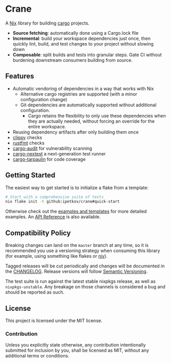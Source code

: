 # Crane

A [Nix] library for building [cargo] projects.

* **Source fetching**: automatically done using a Cargo.lock file
* **Incremental**: build your workspace dependencies just once, then quickly lint,
  build, and test changes to your project without slowing down
* **Composable**: split builds and tests into granular steps. Gate CI without
  burdening downstream consumers building from source.

## Features

* Automatic vendoring of dependencies in a way that works with Nix
  - Alternative cargo registries are supported (with a minor configuration
    change)
  - Git dependencies are automatically supported without additional
    configuration.
    - Cargo retains the flexibility to only use these dependencies when they are
      actually needed, without forcing an override for the entire workspace.
* Reusing dependency artifacts after only building them once
* [clippy] checks
* [rustfmt] checks
* [cargo-audit] for vulnerability scanning
* [cargo-nextest] a next-generation test runner
* [cargo-tarpaulin] for code coverage

## Getting Started

The easiest way to get started is to initialize a flake from a template:

```sh
# Start with a comprehensive suite of tests
nix flake init -t github:ipetkov/crane#quick-start
```

Otherwise check out the [examples and templates] for more detailed examples. An
[API Reference] is also available.

## Compatibility Policy

Breaking changes can land on the `master` branch at any time, so it is
recommended you use a versioning strategy when consuming this library (for
example, using something like flakes or [niv]).

Tagged releases will be cut periodically and changes will be documented in the
[CHANGELOG]. Release versions will follow [Semantic Versioning].

The test suite is run against the latest stable nixpkgs release, as well as
`nixpkgs-unstable`. Any breakage on those channels is considered a bug and
should be reported as such.

## License

This project is licensed under the MIT license.

### Contribution

Unless you explicitly state otherwise, any contribution intentionally submitted
for inclusion by you, shall be licensed as MIT, without any additional terms or
conditions.

[API reference]: https://crane.dev/API.html
[cargo-audit]: https://rustsec.org/
[cargo]: https://doc.rust-lang.org/cargo/
[cargo-nextest]: https://nexte.st/
[cargo-tarpaulin]: https://github.com/xd009642/tarpaulin
[CHANGELOG]: ./CHANGELOG.md
[clippy]: https://github.com/rust-lang/rust-clippy
[custom-toolchain]: ./examples/custom-toolchain/flake.nix
[examples and templates]: https://crane.dev/getting-started.html
[niv]: https://github.com/nmattia/niv
[Nix]: https://nixos.org/
[rustfmt]: https://github.com/rust-lang/rustfmt
[Semantic Versioning]: http://semver.org/spec/v2.0.0.html
